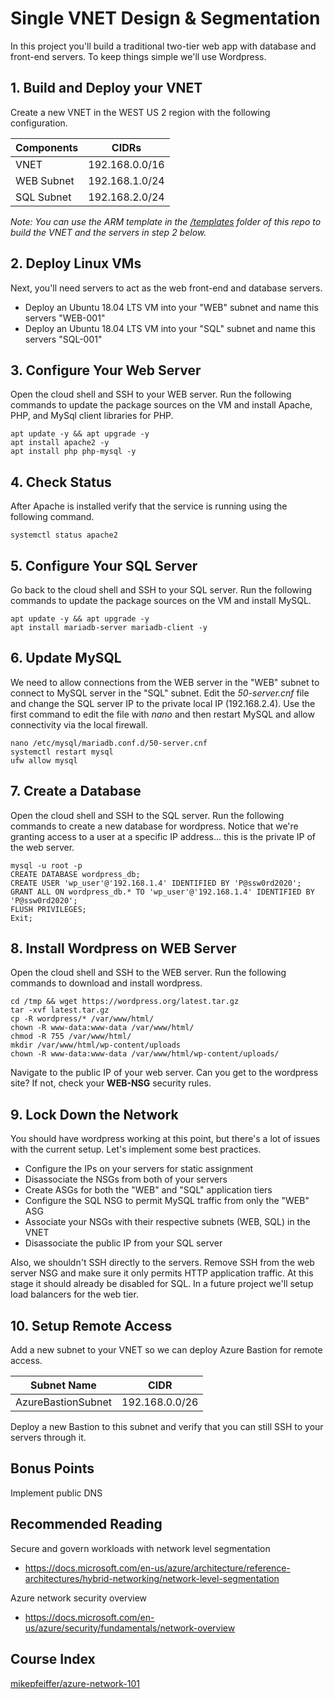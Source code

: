 # Single VNET Design & Segmentation

In this project you'll build a traditional two-tier web app with database and front-end servers. To keep things simple we'll use Wordpress.

## 1. Build and Deploy your VNET

Create a new VNET in the WEST US 2 region with the following configuration.

| Components  | CIDRs                |
| ----------- | -----------          |
| VNET        | 192.168.0.0/16       |
| WEB Subnet  | 192.168.1.0/24       |
| SQL Subnet  | 192.168.2.0/24       |

*Note: You can use the ARM template in the [/templates](https://github.com/mikepfeiffer/azure-network-101/tree/main/Project%201/templates) folder of this repo to build the VNET and the servers in step 2 below.*

## 2. Deploy Linux VMs

Next, you'll need servers to act as the web front-end and database servers.

* Deploy an Ubuntu 18.04 LTS VM into your "WEB" subnet and name this servers "WEB-001"
* Deploy an Ubuntu 18.04 LTS VM into your "SQL" subnet and name this servers "SQL-001"

## 3. Configure Your Web Server

Open the cloud shell and SSH to your WEB server. Run the following commands to update the package sources on the VM and install Apache, PHP, and MySql client libraries for PHP.

```
apt update -y && apt upgrade -y
apt install apache2 -y
apt install php php-mysql -y
```

## 4. Check Status

After Apache is installed verify that the service is running using the following command.

```
systemctl status apache2
```

## 5. Configure Your SQL Server

Go back to the cloud shell and SSH to your SQL server. Run the following commands to update the package sources on the VM and install MySQL.

```
apt update -y && apt upgrade -y
apt install mariadb-server mariadb-client -y
```

## 6. Update MySQL

We need to allow connections from the WEB server in the "WEB" subnet to connect to MySQL server in the "SQL" subnet. Edit the *50-server.cnf* file and change the SQL server IP to the private local IP (192.168.2.4). Use the first command to edit the file with *nano* and then restart MySQL and allow connectivity via the local firewall.

```
nano /etc/mysql/mariadb.conf.d/50-server.cnf
systemctl restart mysql
ufw allow mysql
```

## 7. Create a Database

Open the cloud shell and SSH to the SQL server. Run the following commands to create a new database for wordpress. Notice that we're granting access to a user at a specific IP address... this is the private IP of the web server.

```
mysql -u root -p
CREATE DATABASE wordpress_db;
CREATE USER 'wp_user'@'192.168.1.4' IDENTIFIED BY 'P@ssw0rd2020';
GRANT ALL ON wordpress_db.* TO 'wp_user'@'192.168.1.4' IDENTIFIED BY 'P@ssw0rd2020';
FLUSH PRIVILEGES;
Exit;
```

## 8. Install Wordpress on WEB Server

Open the cloud shell and SSH to the WEB server. Run the following commands to download and install wordpress.

```
cd /tmp && wget https://wordpress.org/latest.tar.gz
tar -xvf latest.tar.gz
cp -R wordpress/* /var/www/html/
chown -R www-data:www-data /var/www/html/
chmod -R 755 /var/www/html/
mkdir /var/www/html/wp-content/uploads
chown -R www-data:www-data /var/www/html/wp-content/uploads/
```

Navigate to the public IP of your web server. Can you get to the wordpress site? If not, check your **WEB-NSG** security rules.

## 9. Lock Down the Network

You should have wordpress working at this point, but there's a lot of issues with the current setup. Let's implement some best practices.

* Configure the IPs on your servers for static assignment
* Disassociate the NSGs from both of your servers
* Create ASGs for both the "WEB" and "SQL" application tiers
* Configure the SQL NSG to permit MySQL traffic from only the "WEB" ASG
* Associate your NSGs with their respective subnets (WEB, SQL) in the VNET
* Disassociate the public IP from your SQL server

Also, we shouldn't SSH directly to the servers. Remove SSH from the web server NSG and make sure it only permits HTTP application traffic. At this stage it should already be disabled for SQL. In a future project we'll setup load balancers for the web tier.

## 10. Setup Remote Access

Add a new subnet to your VNET so we can deploy Azure Bastion for remote access.

| Subnet Name        | CIDR            |
| -----------        | -----------     |
| AzureBastionSubnet | 192.168.0.0/26  |

Deploy a new Bastion to this subnet and verify that you can still SSH to your servers through it.

## Bonus Points

Implement public DNS

## Recommended Reading

Secure and govern workloads with network level segmentation
* https://docs.microsoft.com/en-us/azure/architecture/reference-architectures/hybrid-networking/network-level-segmentation

Azure network security overview
* https://docs.microsoft.com/en-us/azure/security/fundamentals/network-overview

## Course Index
[mikepfeiffer/azure-network-101](https://github.com/mikepfeiffer/azure-network-101)